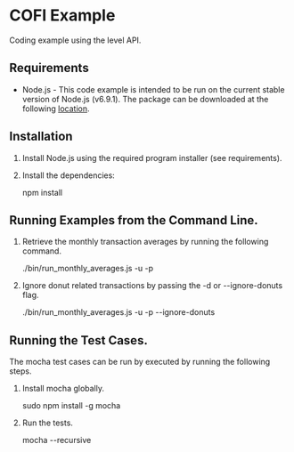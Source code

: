 # COFI Example

Coding example using the level API.

## Requirements

- Node.js - This code example is intended to be run on the current stable version of
Node.js (v6.9.1).  The package can be downloaded at the following <a href="https://nodejs.org/en/download/" target="_blank">location</a>.

## Installation

1. Install Node.js using the required program installer (see requirements).
1. Install the dependencies:

    npm install

## Running Examples from the Command Line.

1. Retrieve the monthly transaction averages by running the following command.

    ./bin/run_monthly_averages.js -u <email-address> -p <password>

2. Ignore donut related transactions by passing the -d or --ignore-donuts flag.

    ./bin/run_monthly_averages.js -u <email-address> -p <password> --ignore-donuts

## Running the Test Cases.

The mocha test cases can be run by executed by running the following steps.

1. Install mocha globally.

    sudo npm install -g mocha

1. Run the tests.

   mocha --recursive

